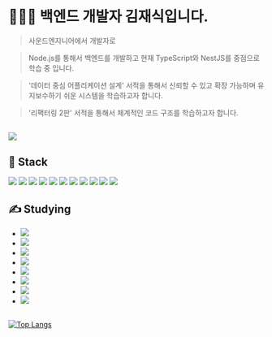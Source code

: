 # 👨🏽‍💻 백엔드 개발자 김재식입니다.
> 사운드엔지니어에서 개발자로

> Node.js를 통해서 백엔드를 개발하고 현재 TypeScript와 NestJS를 중점으로 학습 중 입니다.

> '데이터 중심 어플리케이션 설계' 서적을 통해서 신뢰할 수 있고 확장 가능하며 유지보수하기 쉬운 시스템을 학습하고자 합니다.

> '리팩터링 2판' 서적을 통해서 체계적인 코드 구조를 학습하고자 합니다.
## <a href="https://jaesiki.notion.site/064b20e88c7d49d788ade76431775168" target="_blank"><img src="https://img.shields.io/badge/My Blog (click!)-000000?style=for-the-badge&logo=Notion&logoColor=white"/></a>

## 💪 Stack

<img src="https://img.shields.io/badge/JavaScript-F7DF1E?style=flat-square&logo=JavaScript&logoColor=white"/> <img src="https://img.shields.io/badge/Node.js-339933?style=flat-square&logo=Node.js&logoColor=white"/> <img src="https://img.shields.io/badge/Express-000000?style=flat-square&logo=Express&logoColor=white"/> <img src="https://img.shields.io/badge/MySQL-4479A1?style=flat-square&logo=MySQL&logoColor=white"/> <img src="https://img.shields.io/badge/Sequelize-52B0E7?style=flat-square&logo=Sequelize&logoColor=white"/> <img src="https://img.shields.io/badge/JWT-000000?style=flat-square&logo=JSON Web Tokens&logoColor=white"/> <img src="https://img.shields.io/badge/AWS EC2-232F3E?style=flat-square&logo=Amazon AWS&logoColor=white"/> <img src="https://img.shields.io/badge/AWS RDS-232F3E?style=flat-square&logo=Amazon AWS&logoColor=white"/> <img src="https://img.shields.io/badge/AWS CodePipeline-232F3E?style=flat-square&logo=Amazon AWS&logoColor=white"/> <img src="https://img.shields.io/badge/AWS Route 53-232F3E?style=flat-square&logo=Amazon AWS&logoColor=white"/> <img src="https://img.shields.io/badge/AWS SES-232F3E?style=flat-square&logo=Amazon AWS&logoColor=white"/>

## ✍️ Studying 

- <img src="https://img.shields.io/badge/NestJS-E0234E?style=flat-square&logo=NestJS&logoColor=white"/>
- <img src="https://img.shields.io/badge/TypeScript-3178C6?style=flat-square&logo=TypeScript&logoColor=white"/>
- <img src="https://img.shields.io/badge/Jest-C21325?style=flat-square&logo=Jest&logoColor=white"/>
- <img src="https://img.shields.io/badge/MongoDB-47A248?style=flat-square&logo=MongoDB&logoColor=white"/>
- <img src="https://img.shields.io/badge/Docker-2496ED?style=flat-square&logo=Docker&logoColor=white"/>
- <img src="https://img.shields.io/badge/React-61DAFB?style=flat-square&logo=React&logoColor=white"/>
- <img src="https://img.shields.io/badge/Redux-764ABC?style=flat-square&logo=Redux&logoColor=white"/>
- <img src="https://img.shields.io/badge/GraphQL-E10098?style=flat-square&logo=GraphQL&logoColor=white"/>
##
[![Top Langs](https://github-readme-stats.vercel.app/api/top-langs/?username=jsjsjskjs&layout=compact)](https://github.com/jsjsjskjs/github-readme-stats)

<!--
**jsjsjskjs/jsjsjskjs** is a ✨ _special_ ✨ repository because its `README.md` (this file) appears on your GitHub profile.

Here are some ideas to get you started:

- 🔭 I’m currently working on ...
- 🌱 I’m currently learning ...
- 👯 I’m looking to collaborate on ...
- 🤔 I’m looking for help with ...
- 💬 Ask me about ...
- 📫 How to reach me: ...
- 😄 Pronouns: ...
- ⚡ Fun fact: ...
-->
